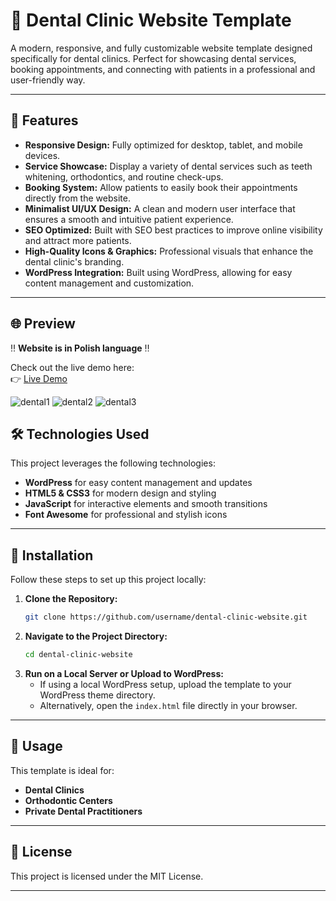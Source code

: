 # 🦷 Dental Clinic Website Template

A modern, responsive, and fully customizable website template designed specifically for dental clinics. Perfect for showcasing dental services, booking appointments, and connecting with patients in a professional and user-friendly way.

---

## 🚀 Features

- **Responsive Design:** Fully optimized for desktop, tablet, and mobile devices.  
- **Service Showcase:** Display a variety of dental services such as teeth whitening, orthodontics, and routine check-ups.  
- **Booking System:** Allow patients to easily book their appointments directly from the website.  
- **Minimalist UI/UX Design:** A clean and modern user interface that ensures a smooth and intuitive patient experience.  
- **SEO Optimized:** Built with SEO best practices to improve online visibility and attract more patients.  
- **High-Quality Icons & Graphics:** Professional visuals that enhance the dental clinic's branding.  
- **WordPress Integration:** Built using WordPress, allowing for easy content management and customization.

---

## 🌐 Preview  

‼️ **Website is in Polish language** ‼️

Check out the live demo here:  
👉 [Live Demo](https://example.com/dental-clinic-demo)  

![dental1](https://github.com/user-attachments/assets/dental1)
![dental2](https://github.com/user-attachments/assets/dental2)
![dental3](https://github.com/user-attachments/assets/dental3)

## 🛠️ Technologies Used

This project leverages the following technologies:

- **WordPress** for easy content management and updates  
- **HTML5 & CSS3** for modern design and styling  
- **JavaScript** for interactive elements and smooth transitions  
- **Font Awesome** for professional and stylish icons  

---

## 📂 Installation

Follow these steps to set up this project locally:

1. **Clone the Repository:**  
   ```bash
   git clone https://github.com/username/dental-clinic-website.git
   ```
2. **Navigate to the Project Directory:**  
   ```bash
   cd dental-clinic-website
   ```
3. **Run on a Local Server or Upload to WordPress:**  
   - If using a local WordPress setup, upload the template to your WordPress theme directory.  
   - Alternatively, open the `index.html` file directly in your browser.

---

## 💼 Usage

This template is ideal for:

- **Dental Clinics**  
- **Orthodontic Centers**  
- **Private Dental Practitioners**  

---

## 📄 License

This project is licensed under the MIT License.

---

